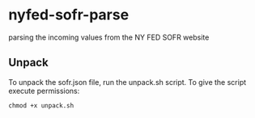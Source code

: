 # nyfed-sofr-parse
parsing the incoming values from the NY FED SOFR website


## Unpack
To unpack the sofr.json file, run the unpack.sh script.
To give the script execute permissions:
```
chmod +x unpack.sh
```